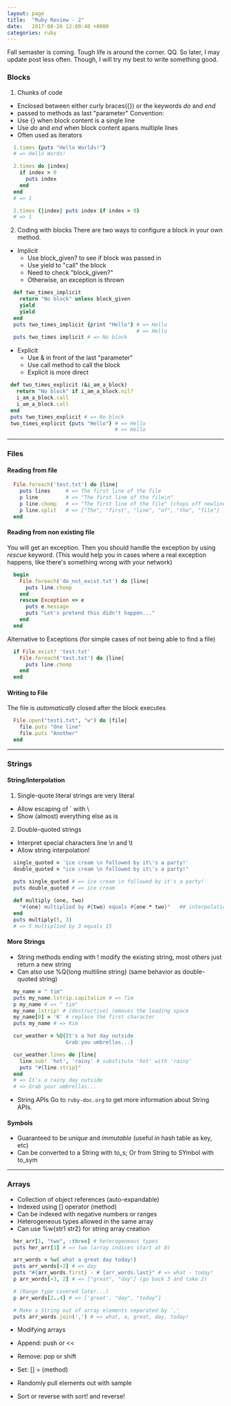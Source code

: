 ```yaml
---
layout: page
title:  "Ruby Review - 2"
date:   2017-08-26 12:00:40 +0800
categories: ruby
---
```


Fall semaster is coming. Tough life is around the corner. QQ. So later, I may update post less often. Though, I will try my best to write something good.

### Blocks

1. Chunks of code
* Enclosed between either curly braces({}) or the keywords *do* and *end*
* passed to methods as last "parameter"
Convention:
* Use {} when block content is a single line
* Use *do* and *end* when block content apans multiple lines 
* Often used as iterators

```ruby
  1.times {puts "Hello Worlds!"}
  # => Hello Words!

  2.times do |index|
    if index > 0
      puts index
    end
  end
  # => 1

  2.times {|index| puts index if index > 0}
  # => 1
```

2. Coding with blocks
There are two ways to configure a block in your own method.
* Implicit
  * Use block_given? to see if block was passed in
  * Use yield to "call" the block
  * Need to check "block_given?"
  * Otherwise, an exception is thrown

```ruby
  def two_times_implicit
    return "No block" unless block_given
    yield
    yield
  end
  puts two_times_implicit {print "Hello"} # => Hello
                                          # => Hello
  puts two_times implicit # => No block
```

* Explicit
  * Use & in front of the last "parameter"
  * Use call method to call the block
  * Explicit is more direct

```ruby
 def two_times_explicit (&i_am_a_block)
   return "No block" if i_am_a_block.nil?
   i_am_a_block.call
   i_am_a_block.call
 end
 puts two_times_explicit # => No block
 two_times_explicit {puts "Hello"} # => Hello
                                   # => Hello
```

***
### Files

#### Reading from file

```ruby
  File.foreach('test.txt') do |line|
    puts lines     # => The first line of the file
    p line         # => "The first line of the file\n"
    p line.chomp   # => "The first line of the file" (chops off newline char))
    p line.split   # => ["The", "first", "line", "of", "the", "file"]
  end
```

#### Reading from non existing file
You will get an exception. Then you should handle the exception by using *rescue* keyword.
(This would help you in cases where a real exception happens, like there's something wrong with your network)
```ruby
  begin
    File.foreach('do_not_exist.txt') do |line|
      puts line.chomp
    end
    rescue Exception => e
      puts e.message
      puts "Let's pretend this didn't happen..."
    end 
  end  
```

Alternative to Exceptions (for simple cases of not being able to find a file)
```ruby
  if File.exist? 'test.txt'
    File.foreach('test.txt') do |line|
      puts line.chomp
    end
  end
```

#### Writing to File
The file is *automatically* closed after the block executes

```ruby
  File.open("test1.txt", "w") do |file|
    file.puts "One line"
    file.puts "Another"
  end
```
***

### Strings
#### String/Interpolation

1. Single-quote literal strings are very literal
* Allow escaping of ` with \
* Show (almost) everything else as is

2. Double-quoted strings
* Interpret special characters line \n and \t
* Allow string interpolation!

```ruby
  single_quoted = 'ice cream \n followed by it\'s a party!'
  double_quoted = "ice cream \n followed by it\'s a party!"

  puts single_quoted # => ice cream \n followed by it's a party!
  puts double_quoted # => ice cream
  
  def multiply (one, two)
    "#{one} multiplied by #{two} equals #{one * two}"   ## interpolation(only available for double-quoted strings)
  end
  puts multiply(5, 3)
  # => 5 multiplied by 3 equals 15
```

#### More Strings
* String methods ending with ! modify the existing string, most others just return a new string
* Can also use %Q{long multiline string} (same behavior as double-quoted string)

```ruby
  my_name = " tim"
  puts my_name.lstrip.capitalize # => Tim
  p my_name # => " tim"
  my_name.lstrip! # (destructive) removes the leading space
  my_name[0] = 'K' # replace the first character
  puts my_name # => Kim

  cur_weather = %Q{It's a hot day outside
                   Grab you umbrellas...}

  cur_weather.lines do |line|
    line.sub! 'hot', 'rainy' # substitute 'hot' with 'rainy'
    puts "#{line.strip}"
  end
  # => It's a rainy day outside
  # => Grab your umbrellas...
```
* String APIs
  Go to ```ruby-doc.org``` to get more information about String APIs.

#### Symbols

  * Guaranteed to be *unique* and *immutable* (useful in hash table as key, etc)
  * Can be converted to a String with to_s; Or from String to SYmbol with to_sym

***

### Arrays

* Collection of object references (auto-expandable)
* Indexed using [] operator (method)
* Can be indexed with negative numbers or ranges
* Heterogeneous types allowed in the same array
* Can use %w{str1 str2} for string array creation

```ruby
  her_arr[1, "two", :three] # heterogeneous types
  puts her_arr[1] # => two (array indices start at 0)

  arr_words = %w{ what a great day today!}
  puts arr_words[-2] # => day
  puts "#{arr_words.first} - # {arr_words.last}" # => what - today!
  p arr_words[-3, 2] # => ["great", "day"] (go back 3 and take 2)

  # (Range type covered later...)
  p arr_words[2..4] # => ['great', "day", "today"]

  # Make a String out of array elements separated by ','
  puts arr_words.join(',') # => what, a, great, day, today!

```

* Modifying arrays
 * Append: push or <<
 * Remove: pop or shift
 * Set: [] = (method) 

* Randomly pull elements out with sample
* Sort or reverse with sort! and reverse!
